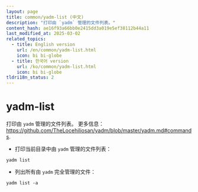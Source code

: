 ```yaml
---
layout: page
title: common/yadm-list (中文)
description: "打印由 `yadm` 管理的文件列表。"
content_hash: ae16f93a66bb0e2415dd3a019e5ef38112b44a11
last_modified_at: 2025-03-02
related_topics:
  - title: English version
    url: /en/common/yadm-list.html
    icon: bi bi-globe
  - title: 한국어 version
    url: /ko/common/yadm-list.html
    icon: bi bi-globe
tldri18n_status: 2
---
```

# yadm-list

打印由 `yadm` 管理的文件列表。
更多信息：<https://github.com/TheLocehiliosan/yadm/blob/master/yadm.md#commands>.

- 打印当前目录中由 `yadm` 管理的文件列表：

`yadm list`

- 列出所有由 `yadm` 完全管理的文件：

`yadm list -a`
